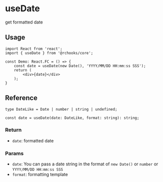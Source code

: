 # useDate

get formatted date

## Usage

```tsx
import React from 'react';
import { useDate } from '@rchooks/core';

const Demo: React.FC = () => {
    const date = useDate(new Date(), 'YYYY/MM/DD HH:mm:ss SSS');
    return (
        <div>{date}</div>
    );
}
```

## Reference
```tsx
type DateLike = Date | number | string | undefined;

const date = useDate(date: DateLike, format: string): string;
```

### Return
- `date`: formatted date

### Params
- `date`: You can pass a date string in the format of `new Date()` or `number` or `YYYY/MM/DD HH:mm:ss SSS`
- `format`: formatting template